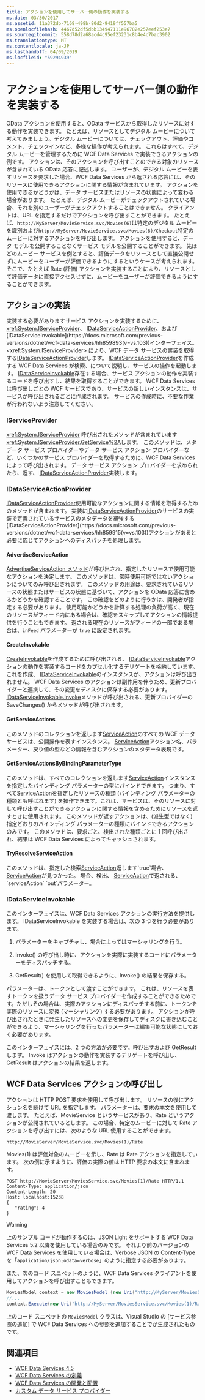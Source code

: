 ```yaml
---
title: アクションを使用してサーバー側の動作を実装する
ms.date: 03/30/2017
ms.assetid: 11a372db-7168-498b-80d2-9419ff557ba5
ms.openlocfilehash: 4467d52df5dbb134947111e96782e257eef253e7
ms.sourcegitcommit: 558d78d2a68acd4c95ef23231c8b4e4c7bac3902
ms.translationtype: MT
ms.contentlocale: ja-JP
ms.lasthandoff: 04/09/2019
ms.locfileid: "59294939"
---
```

# <a name="using-actions-to-implement-server-side-behavior"></a>アクションを使用してサーバー側の動作を実装する

OData アクションを使用すると、OData サービスから取得したリソースに対する動作を実装できます。 たとえば、リソースとしてデジタル ムービーについて考えてみましょう。デジタル ムービーについては、チェックアウト、評価やコメント、チェックインなど、多様な操作が考えられます。 これらはすべて、デジタル ムービーを管理するために WCF Data Services で実装できるアクションの例です。 アクションは、そのアクションを呼び出すことのできる対象のリソースが含まれている OData 応答に記述します。 ユーザーが、デジタル ムービーを表すリソースを要求した場合、WCF Data Services から返される応答には、そのリソースに使用できるアクションに関する情報が含まれています。 アクションを使用できるかどうかは、データ サービスまたはリソースの状態によって変わる場合があります。 たとえば、デジタル ムービーがチェックアウトされている場合、それを別のユーザーがチェックアウトすることはできません。 クライアントは、URL を指定するだけでアクションを呼び出すことができます。 たとえば、`http://MyServer/MovieService.svc/Movies(6)`は特定のデジタル ムービーを識別および`http://MyServer/MovieService.svc/Movies(6)/Checkout`特定のムービーに対するアクションを呼び出します。 アクションを使用すると、データ モデルを公開することなくサービス モデルを公開することができます。 先ほどのムービー サービスを例とすると、評価データをリソースとして直接公開せずにムービーをユーザーが評価できるようにするというケースが考えられます。 そこで、たとえば Rate (評価) アクションを実装することにより、リソースとして評価データに直接アクセスせずに、ムービーをユーザーが評価できるようにすることができます。
  
## <a name="implementing-an-action"></a>アクションの実装  
 実装する必要がありますサービス アクションを実装するために、 <xref:System.IServiceProvider>、 [IDataServiceActionProvider](https://docs.microsoft.com/previous-versions/dotnet/wcf-data-services/hh859915(v=vs.103))、および[IDataServiceInvokable](https://docs.microsoft.com/previous-versions/dotnet/wcf-data-services/hh859893(v=vs.103))インターフェイス。 <xref:System.IServiceProvider> により、WCF データ サービスの実装を取得する[IDataServiceActionProvider](https://docs.microsoft.com/previous-versions/dotnet/wcf-data-services/hh859915(v=vs.103))します。 [IDataServiceActionProvider](https://docs.microsoft.com/previous-versions/dotnet/wcf-data-services/hh859915(v=vs.103))を作成する WCF Data Services が検索、について説明し、サービスの操作を起動します。 [IDataServiceInvokable](https://docs.microsoft.com/previous-versions/dotnet/wcf-data-services/hh859893(v=vs.103))存在する場合、サービス アクションの動作を実装するコードを呼び出すし、結果を取得することができます。 WCF Data Services は呼び出しごとの WCF サービスであり、サービスの新しいインスタンスは、サービスが呼び出されるごとに作成されます。  サービスの作成時に、不要な作業が行われないよう注意してください。  
  
### <a name="iserviceprovider"></a>IServiceProvider  
 <xref:System.IServiceProvider> 呼び出されたメソッドが含まれています<xref:System.IServiceProvider.GetService%2A>します。 このメソッドは、メタデータ サービス プロバイダーやデータ サービス アクション プロバイダーなど、いくつかのサービス プロバイダーを取得するために、WCF Data Services によって呼び出されます。 データ サービス アクション プロバイダーを求められたら、返す、 [IDataServiceActionProvider](https://docs.microsoft.com/previous-versions/dotnet/wcf-data-services/hh859915(v=vs.103))実装します。  
  
### <a name="idataserviceactionprovider"></a>IDataServiceActionProvider  
 [IDataServiceActionProvider](https://docs.microsoft.com/previous-versions/dotnet/wcf-data-services/hh859915(v=vs.103))使用可能なアクションに関する情報を取得するためのメソッドが含まれます。 実装に[IDataServiceActionProvider](https://docs.microsoft.com/previous-versions/dotnet/wcf-data-services/hh859915(v=vs.103))のサービスの実装で定義されているサービスのメタデータを補強する[IDataServiceActionProvider](https://docs.microsoft.com/previous-versions/dotnet/wcf-data-services/hh859915(v=vs.103))アクションがあると必要に応じてアクションへのディスパッチを処理します。  
  
#### <a name="advertiseserviceaction"></a>AdvertiseServiceAction  
 [AdvertiseServiceAction メソッド](https://docs.microsoft.com/previous-versions/dotnet/wcf-data-services/hh859971(v=vs.103))が呼び出され、指定したリソースで使用可能なアクションを決定します。 このメソッドは、常時使用可能ではないアクションについてのみ呼び出されます。 このメソッドの用途は、要求されているリソースの状態またはサービスの状態に基づいて、アクションを OData 応答に含めるかどうかを確認することです。 この確認をどのように行うかは、開発者が指定する必要があります。 使用可能かどうかを計算する処理の負荷が高く、現在のリソースがフィード内にある場合は、確認をスキップしてアクションの情報提供を行うこともできます。 返される現在のリソースがフィードの一部である場合は、`inFeed` パラメーターが `true` に設定されます。  
  
#### <a name="createinvokable"></a>CreateInvokable  
 [CreateInvokable](https://docs.microsoft.com/previous-versions/dotnet/wcf-data-services/hh859940(v=vs.103))を作成するために呼び出される、 [IDataServiceInvokable](https://docs.microsoft.com/previous-versions/dotnet/wcf-data-services/hh859893(v=vs.103))アクションの動作を実装するコードをカプセル化するデリゲートを格納しています。 これを作成、 [IDataServiceInvokable](https://docs.microsoft.com/previous-versions/dotnet/wcf-data-services/hh859893(v=vs.103))のインスタンスが、アクションは呼び出されません。 WCF Data Services のアクションは副作用を伴うため、更新プロバイダーと連携して、その変更をディスクに保存する必要があります。 [IDataServiceInvokable.Invoke](https://docs.microsoft.com/previous-versions/dotnet/wcf-data-services/hh859924(v=vs.103))メソッドが呼び出される、更新プロバイダーの SaveChanges() からメソッドが呼び出されます。  
  
#### <a name="getserviceactions"></a>GetServiceActions  
 このメソッドのコレクションを返します[ServiceAction](https://docs.microsoft.com/previous-versions/dotnet/wcf-data-services/hh544089(v=vs.103))のすべての WCF データ サービスは、公開操作を表すインスタンス。 [ServiceAction](https://docs.microsoft.com/previous-versions/dotnet/wcf-data-services/hh544089(v=vs.103))アクション名、パラメーター、戻り値の型などの情報を含むアクションのメタデータ表現です。  
  
#### <a name="getserviceactionsbybindingparametertype"></a>GetServiceActionsByBindingParameterType  
 このメソッドは、すべてのコレクションを返します[ServiceAction](https://docs.microsoft.com/previous-versions/dotnet/wcf-data-services/hh544089(v=vs.103))インスタンスを指定したバインディング パラメーターの型にバインドできます。 つまり、すべて[ServiceAction](https://docs.microsoft.com/previous-versions/dotnet/wcf-data-services/hh544089(v=vs.103))を指定したリソースの種類 (バインディング パラメーターの種類とも呼ばれます) を操作できます。これは、サービスは、そのリソースに対して呼び出すことができるアクションに関する情報を含めるためにリソースを返すときに使用されます。 このメソッドが返すアクションは、(派生型ではなく) 指定どおりのバインディング パラメーターの種類にバインドできるアクションのみです。 このメソッドは、要求ごと、検出された種類ごとに 1 回呼び出され、結果は WCF Data Services によってキャッシュされます。  
  
#### <a name="tryresolveserviceaction"></a>TryResolveServiceAction  
 このメソッドは、指定した検索[ServiceAction](https://docs.microsoft.com/previous-versions/dotnet/wcf-data-services/hh544089(v=vs.103))返します`true`場合、 [ServiceAction](https://docs.microsoft.com/previous-versions/dotnet/wcf-data-services/hh544089(v=vs.103))が見つかった。 場合、検出、 [ServiceAction](https://docs.microsoft.com/previous-versions/dotnet/wcf-data-services/hh544089(v=vs.103))で返される、 `serviceAction` `out`パラメーター。  
  
### <a name="idataserviceinvokable"></a>IDataServiceInvokable  
 このインターフェイスは、WCF Data Services アクションの実行方法を提供します。 IDataServiceInvokable を実装する場合は、次の 3 つを行う必要があります。  
  
1. パラメーターをキャプチャし、場合によってはマーシャリングを行う。  
  
2. Invoke() の呼び出し時に、アクションを実際に実装するコードにパラメーターをディスパッチする。  
  
3. GetResult() を使用して取得できるように、Invoke() の結果を保存する。  
  
 パラメーターは、トークンとして渡すことができます。 これは、リソースを表すトークンを扱うデータ サービス プロバイダーを作成することができるためです。ただしその場合は、実際のアクションにディスパッチする前に、トークンを実際のリソースに変換 (マーシャリング) する必要があります。 アクションが呼び出されたときに発生したリソースへの変更を保存してディスクに書き込むことができるよう、マーシャリングを行ったパラメーターは編集可能な状態にしておく必要があります。  
  
 このインターフェイスには、2 つの方法が必要です。呼び出すおよび GetResult します。 Invoke はアクションの動作を実装するデリゲートを呼び出し、GetResult はアクションの結果を返します。  
  
## <a name="invoking-a-wcf-data-service-action"></a>WCF Data Services アクションの呼び出し  
 アクションは HTTP POST 要求を使用して呼び出します。 リソースの後にアクション名を続けて URL を指定します。 パラメーターは、要求の本文を使用して渡します。 たとえば、MovieService というサービスがあり、Rate というアクションが公開されているとします。 この場合、特定のムービーに対して Rate アクションを呼び出すには、次のような URL 使用することができます。  
  
 `http://MovieServer/MovieService.svc/Movies(1)/Rate`
  
 Movies(1) は評価対象のムービーを示し、Rate は Rate アクションを指定しています。 次の例に示すように、評価の実際の値は HTTP 要求の本文に含まれます。  
  
```  
POST http://MovieServer/MoviesService.svc/Movies(1)/Rate HTTP/1.1   
Content-Type: application/json   
Content-Length: 20   
Host: localhost:15238  
{   
   "rating": 4   
}  
```  
  
> [!WARNING]
> 上のサンプル コードが動作するのは、JSON Light をサポートする WCF Data Services 5.2 以降を使用している場合のみです。 それより前のバージョンの WCF Data Services を使用している場合は、Verbose JSON の Content-Type を「`application/json;odata=verbose`」のように指定する必要があります。  
  
 また、次のコード スニペットのように、WCF Data Services クライアントを使用してアクションを呼び出すこともできます。  
  
```csharp
MoviesModel context = new MoviesModel (new Uri("http://MyServer/MoviesService.svc/"));  
//...  
context.Execute(new Uri("http://MyServer/MoviesService.svc/Movies(1)/Rate"), "POST", new BodyOperationParameter("rating",4) );
```
  
 上のコード スニペットの `MoviesModel` クラスは、Visual Studio の [サービス参照の追加] で WCF Data Services への参照を追加することでが生成されたものです。  
  
## <a name="see-also"></a>関連項目

- [WCF Data Services 4.5](../../../../docs/framework/data/wcf/index.md)
- [WCF Data Services の定義](../../../../docs/framework/data/wcf/defining-wcf-data-services.md)
- [WCF Data Services の開発と配置](../../../../docs/framework/data/wcf/developing-and-deploying-wcf-data-services.md)
- [カスタム データ サービス プロバイダー](../../../../docs/framework/data/wcf/custom-data-service-providers-wcf-data-services.md)
